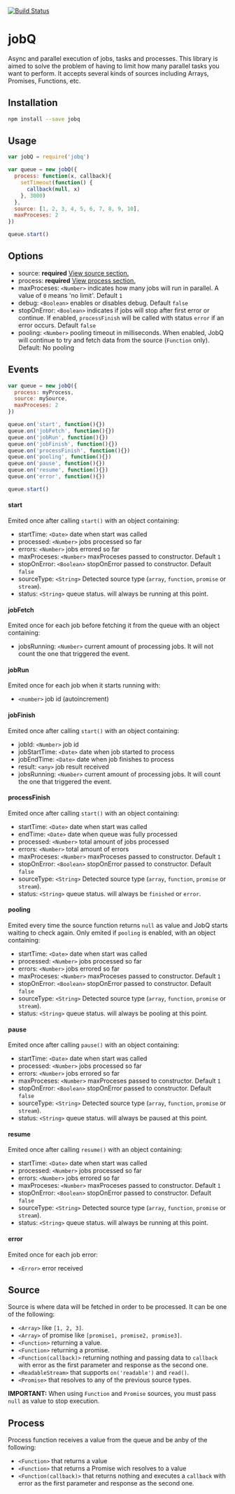 [![Build Status](https://travis-ci.org/adleroliveira/jobQ.svg?branch=master)](https://travis-ci.org/adleroliveira/jobQ)

# jobQ
Async and parallel execution of jobs, tasks and processes. This library is aimed to solve the problem of having to limit how many parallel tasks you want to perform.
It accepts several kinds of sources including Arrays, Promises, Functions, etc.

## Installation
```bash
npm install --save jobq
```

## Usage
```js
var jobQ = require('jobq')

var queue = new jobQ({
  process: function(x, callback){
    setTimeout(function() {
      callback(null, x)
    }, 3000)
  },
  source: [1, 2, 3, 4, 5, 6, 7, 8, 9, 10],
  maxProceses: 2
})

queue.start()
```

## Options
* source: **required** [View source section.](#source)
* process: **required** [View process section.](#process)
* maxProceses: ```<Number>``` indicates how many jobs will run in parallel. A value of ```0``` means 'no limit'. Default ```1```
* debug: ```<Boolean>``` enables or disables debug. Default ```false```
* stopOnError: ```<Boolean>``` indicates if jobs will stop after first error or continue. If enabled, ```processFinish``` will be called with status ```error``` if an error occurs. Default ```false```
* pooling: ```<Number>``` pooling timeout in milliseconds. When enabled, JobQ will continue to try and fetch data from the source (```Function``` only). Default: No pooling

## Events
```js
var queue = new jobQ({
  process: myProcess,
  source: mySource,
  maxProceses: 2
})

queue.on('start', function(){})
queue.on('jobFetch', function(){})
queue.on('jobRun', function(){})
queue.on('jobFinish', function(){})
queue.on('processFinish', function(){})
queue.on('pooling', function(){})
queue.on('pause', function(){})
queue.on('resume', function(){})
queue.on('error', function(){})

queue.start()
```

#### start
Emited once after calling ```start()``` with an object containing:
* startTime: ```<Date>``` date when start was called
* processed: ```<Number>``` jobs processed so far
* errors: ```<Number>``` jobs errored so far
* maxProceses: ```<Number>``` maxProceses passed to constructor. Default ```1```
* stopOnError: ```<Boolean>``` stopOnError passed to constructor. Default ```false```
* sourceType: ```<String>``` Detected source type (```array```, ```function```, ```promise``` or ```stream```).
* status: ```<String>``` queue status. will always be running at this point.

#### jobFetch
Emited once for each job before fetching it from the queue with an object containing:
* jobsRunning: ```<Number>``` current amount of processing jobs. It will not count the one that triggered the event.

#### jobRun
Emited once for each job when it starts running with:
* ```<number>``` job id (autoincrement)

#### jobFinish
Emited once after calling ```start()``` with an object containing:
* jobId: ```<Number>``` job id
* jobStartTime: ```<Date>``` date when job started to process
* jobEndTime: ```<Date>``` date when job finishes to process
* result: ```<any>``` job result received
* jobsRunning: ```<Number>``` current amount of processing jobs. It will count the one that triggered the event.

#### processFinish
Emited once after calling ```start()``` with an object containing:
* startTime: ```<Date>``` date when start was called
* endTime: ```<Date>``` date when queue was fully processed
* processed: ```<Number>``` total amount of jobs processed
* errors: ```<Number>``` total amount of errors
* maxProceses: ```<Number>``` maxProceses passed to constructor. Default ```1```
* stopOnError: ```<Boolean>``` stopOnError passed to constructor. Default ```false```
* sourceType: ```<String>``` Detected source type (```array```, ```function```, ```promise``` or ```stream```).
* status: ```<String>``` queue status. will always be ```finished``` or ```error```.

#### pooling
Emited every time the source function returns ```null``` as value and JobQ starts waiting to check again. Only emited if ```pooling``` is enabled, with an object containing:
* startTime: ```<Date>``` date when start was called
* processed: ```<Number>``` jobs processed so far
* errors: ```<Number>``` jobs errored so far
* maxProceses: ```<Number>``` maxProceses passed to constructor. Default ```1```
* stopOnError: ```<Boolean>``` stopOnError passed to constructor. Default ```false```
* sourceType: ```<String>``` Detected source type (```array```, ```function```, ```promise``` or ```stream```).
* status: ```<String>``` queue status. will always be pooling at this point.

#### pause
Emited once after calling ```pause()``` with an object containing:
* startTime: ```<Date>``` date when start was called
* processed: ```<Number>``` jobs processed so far
* errors: ```<Number>``` jobs errored so far
* maxProceses: ```<Number>``` maxProceses passed to constructor. Default ```1```
* stopOnError: ```<Boolean>``` stopOnError passed to constructor. Default ```false```
* sourceType: ```<String>``` Detected source type (```array```, ```function```, ```promise``` or ```stream```).
* status: ```<String>``` queue status. will always be paused at this point.

#### resume
Emited once after calling ```resume()``` with an object containing:
* startTime: ```<Date>``` date when start was called
* processed: ```<Number>``` jobs processed so far
* errors: ```<Number>``` jobs errored so far
* maxProceses: ```<Number>``` maxProceses passed to constructor. Default ```1```
* stopOnError: ```<Boolean>``` stopOnError passed to constructor. Default ```false```
* sourceType: ```<String>``` Detected source type (```array```, ```function```, ```promise``` or ```stream```).
* status: ```<String>``` queue status. will always be running at this point.

#### error
Emited once for each job error:
* ```<Error>``` error received

## Source
Source is where data will be fetched in order to be processed. It can be one of the following:
* ```<Array>``` like ```[1, 2, 3]```.
* ```<Array>``` of promise like ```[promise1, promise2, promise3]```.
* ```<Function>``` returning a value.
* ```<Function>``` returning a promise.
* ```<Function(callback)>``` returning nothing and passing data to ```callback``` with error as the first parameter and response as the second one.
* ```<ReadableStream>``` that supports ```on('readable')``` and ```read()```.
* ```<Promise>``` that resolves to any of the previous source types.

**IMPORTANT:** When using ```Function``` and ```Promise``` sources, you must pass ```null``` as value to stop execution.

## Process
Process function receives a value from the queue and be anby of the following:
* ```<Function>``` that returns a value
* ```<Function>``` that returns a Promise wich resolves to a value
* ```<Function(callback)>``` that returns nothing and executes a ```callback``` with error as the first parameter and response as the second one.